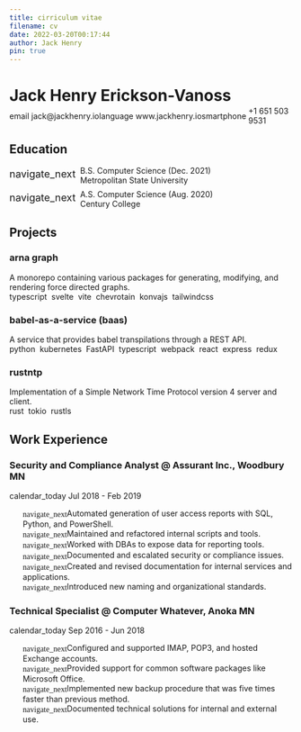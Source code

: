 ```yaml
---
title: cirriculum vitae
filename: cv
date: 2022-03-20T00:17:44
author: Jack Henry
pin: true
---
```


# Jack Henry Erickson-Vanoss
<div id="info" class="flex-align-center">
  <div class="flex-align-center">
    <span class="material-icons mr-4">email</span>
    <span>jack@jackhenry.io</span>
  </div>
  <div class="flex-align-center">
    <span class="material-icons mr-4">language</span>
    <span>www.jackhenry.io</span>
  </div>
  <div class="flex-align-center">
    <span class="material-icons mr-4">smartphone</span>
    <span>+1 651 503 9531</span>
  </div>
</div>

## Education
<div class="education-flex">
<span id="school-icon" class="material-icons">navigate_next</span>
B.S. Computer Science (Dec. 2021)<br/>Metropolitan State University
</div>

<div id="as" class="education-flex">
<span id="school-icon" class="material-icons">navigate_next</span>
A.S. Computer Science (Aug. 2020)<br/>Century College
</div>

## Projects
### arna graph
A monorepo containing various packages for generating, modifying, and rendering force directed graphs.

<span class="tools-list"><span>typescript</span> <span>svelte</span> <span>vite</span> <span>chevrotain</span> <span>konvajs</span> <span>tailwindcss</span></span>

### babel-as-a-service (baas)
A service that provides babel transpilations through a REST API.

<span class="tools-list"><span>python</span> <span>kubernetes</span> <span>FastAPI</span> <span>typescript</span> <span>webpack</span> <span>react</span> <span>express</span> <span>redux</span></span>

### rustntp
Implementation of a Simple Network Time Protocol version 4 server and client.

<span class="tools-list"><span>rust</span> <span>tokio</span> <span>rustls</span></span>

## Work Experience
### Security and Compliance Analyst @ Assurant Inc., Woodbury MN
<span class="flex-align-center"><span class="material-icons mr-4">calendar_today</span>Jul 2018 - Feb 2019</span>

- Automated generation of user access reports with SQL, Python, and PowerShell.
- Maintained and refactored internal scripts and tools.   
- Worked with DBAs to expose data for reporting tools.
- Documented and escalated security or compliance issues.
- Created and revised documentation for internal services and applications.
- Introduced new naming and organizational standards.

### Technical Specialist @ Computer Whatever, Anoka MN
<span class="flex-align-center"><span class="material-icons mr-4">calendar_today</span>Sep 2016 - Jun 2018</span>

- Configured and supported IMAP, POP3, and hosted Exchange accounts.
- Provided support for common software packages like Microsoft Office.
- Implemented new backup procedure that was five times faster than previous method.
- Documented technical solutions for internal and external use.

<script>
  document.write('<link href="https://fonts.googleapis.com/icon?family=Material+Icons" rel="stylesheet">');
  document.getElementById('jack-henry-erickson-vanoss').innerHTML = 'Jack Henry';
  const secretMode = () => {
    const head  = document.getElementsByTagName('head')[0];
    const link  = document.createElement('link');
    link.id   = 'secret';
    link.rel  = 'stylesheet';
    link.type = 'text/css';
    link.href = '../assets/css/resume.css';
    link.media = 'all';
    head.appendChild(link);
    document.getElementById('head').remove();
    document.getElementById('subhead').remove();
    document.getElementById('jack-henry-erickson-vanoss').innerHTML = 'Jack Henry Erickson-Vanoss';
  }

  let clickCount = 0;
  let secretModeEnabled = false;
  document.getElementById('jack-henry-erickson-vanoss').addEventListener('click', () => {
    clickCount += 1;
    if (clickCount === 3 && !secretModeEnabled) {
      secretModeEnabled = !secretModeEnabled;
      secretMode();
    }
  });
  secretMode();
</script>

<style>
  h1, h3 {
    border-bottom: 0px !important;
  }
  p {
    margin-bottom: 0px;
    margin-top: 0px;
  }
  ul {
    list-style-type: none;
  }
  li:before {
    font-family: 'Material Icons';
    content: 'navigate_next';
    vertical-align: -7%;
  }
  em {
    padding-left: 0px;
    text-decoration: underline;
    color: var(--link-hover-color);
  }
  #as {
    margin-top: 8px;
  }
  .tools-list {
    display: flex;
    align-items: center;
    gap: 8px;
  }
  .tools-list > span:nth-child(odd) {
    color: var(--secondary-fg-color);
  }
  #arna {
    margin-top: 0px;
  }
  #security-and-compliance-analyst {
    margin-top: 0px;
  }
  #technical-specialist {
    margin-top: 0px;
  }
  #sales-and-support-associate {
    margin-top: 0px;
  }
  em {
    background-color: unset !important;
  }
  .material-icons {
    font-size: 14px;
  }
  .education-flex {
    display: flex;
    align-items: center;
  }
  .flex-align-center {
    display: flex;
    align-items: center;
  }
  .mr-4 {
    margin-right: 4px;
  }
  #school-icon {
    font-size: 18px;
    margin-top: 4px;
    margin-right: 8px;
    place-self: start;
  }
  #jack-henry-erickson-vanoss {
    margin-bottom: 2px;
  }
</style>